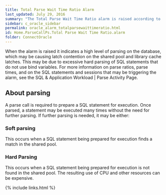 ```yaml
---
title: ﻿Total Parse Wait Time Ratio Alarm
last_updated: July 29, 2016
summary: "The Total Parse Wait Time Ratio alarm is raised according to the proportion of time spent parsing SQL statements over the total active database time (not elapsed time). "
sidebar: c_oracle_sidebar
permalink: oracle_alarm_totalparsewaittimeratio.html
id: Home.ParseCallPs.Total Parse Wait Time Ratio.alarm
folder: ConnectOracle
---
```




When the alarm is raised it indicates a high level of parsing on the database, which may be causing latch contention on the shared pool and library cache latches. This may be due to excessive hard parsing of SQL statements that do not use bind variables. For more information on parse ratios, parse times, and on the SQL statements and sessions that may be triggering the alarm, see the SQL & Application Workload \| Parse Activity Page.

## About parsing

A parse call is required to prepare a SQL statement for execution. Once parsed, a statement may be executed many times without the need for further parsing. If further parsing is needed, it may be either:

### Soft parsing

This occurs when a SQL statement being prepared for execution finds a match in the shared pool.

### Hard Parsing

This occurs when a SQL statement being prepared for execution is not found in the shared pool. The resulting use of CPU and other resources can be expensive.





{% include links.html %}
